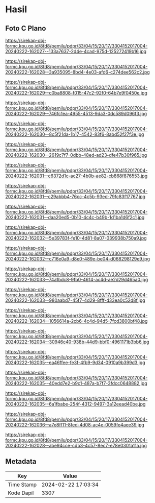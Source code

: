 # Hasil

## Foto C Plano

https://sirekap-obj-formc.kpu.go.id/8fd8/pemilu/pdpr/33/04/15/20/17/3304152017004-20240222-162027--133a7637-2d4e-4cad-975d-125272419b16.jpg

https://sirekap-obj-formc.kpu.go.id/8fd8/pemilu/pdpr/33/04/15/20/17/3304152017004-20240222-162028--3a935095-8bd4-4e03-afd6-c274dee562c2.jpg

https://sirekap-obj-formc.kpu.go.id/8fd8/pemilu/pdpr/33/04/15/20/17/3304152017004-20240222-162029--c0ba8808-f015-47c2-92f0-64b7e9f0450e.jpg

https://sirekap-obj-formc.kpu.go.id/8fd8/pemilu/pdpr/33/04/15/20/17/3304152017004-20240222-162029--746fc1ea-4955-4513-9da3-0dc589d096f3.jpg

https://sirekap-obj-formc.kpu.go.id/8fd8/pemilu/pdpr/33/04/15/20/17/3304152017004-20240222-162030--8c5f21da-1b17-4542-83f6-8abd52f27f3e.jpg

https://sirekap-obj-formc.kpu.go.id/8fd8/pemilu/pdpr/33/04/15/20/17/3304152017004-20240222-162030--2619c7f7-0dbb-48ed-ad23-dfe47b30f965.jpg

https://sirekap-obj-formc.kpu.go.id/8fd8/pemilu/pdpr/33/04/15/20/17/3304152017004-20240222-162031--c6372d1c-ac27-4b0b-ae82-cb868f876553.jpg

https://sirekap-obj-formc.kpu.go.id/8fd8/pemilu/pdpr/33/04/15/20/17/3304152017004-20240222-162031--c29abbb4-76cc-4c5b-93ed-79fc83f17767.jpg

https://sirekap-obj-formc.kpu.go.id/8fd8/pemilu/pdpr/33/04/15/20/17/3304152017004-20240222-162031--daa20ed5-0b10-4c4c-b49b-1d1ba1d6f2c1.jpg

https://sirekap-obj-formc.kpu.go.id/8fd8/pemilu/pdpr/33/04/15/20/17/3304152017004-20240222-162032--5e39783f-fe10-4d81-8a07-039938b750a9.jpg

https://sirekap-obj-formc.kpu.go.id/8fd8/pemilu/pdpr/33/04/15/20/17/3304152017004-20240222-162032--c716e0a9-d8e0-489e-be04-d068298129e9.jpg

https://sirekap-obj-formc.kpu.go.id/8fd8/pemilu/pdpr/33/04/15/20/17/3304152017004-20240222-162033--74a1bdc8-9fb0-4614-ac4d-ae2d29d465a0.jpg

https://sirekap-obj-formc.kpu.go.id/8fd8/pemilu/pdpr/33/04/15/20/17/3304152017004-20240222-162033--980aabd7-45f7-4d29-8fff-d33ea0c52d8f.jpg

https://sirekap-obj-formc.kpu.go.id/8fd8/pemilu/pdpr/33/04/15/20/17/3304152017004-20240222-162034--1056614a-2cb6-4c4d-94d5-7fcd3800bf48.jpg

https://sirekap-obj-formc.kpu.go.id/8fd8/pemilu/pdpr/33/04/15/20/17/3304152017004-20240222-162034--30946c40-938b-44d9-bbf0-4961171b3bb6.jpg

https://sirekap-obj-formc.kpu.go.id/8fd8/pemilu/pdpr/33/04/15/20/17/3304152017004-20240222-162035--ea46ffee-fe3f-4fb9-9d34-0910a9b399d3.jpg

https://sirekap-obj-formc.kpu.go.id/8fd8/pemilu/pdpr/33/04/15/20/17/3304152017004-20240222-162035--40edd7e2-b9c1-487a-b7f7-3fdcc0648882.jpg

https://sirekap-obj-formc.kpu.go.id/8fd8/pemilu/pdpr/33/04/15/20/17/3304152017004-20240222-162035--6a1fbabe-254f-4312-9497-3a12eead40be.jpg

https://sirekap-obj-formc.kpu.go.id/8fd8/pemilu/pdpr/33/04/15/20/17/3304152017004-20240222-162036--a7e8ff11-8fed-4d08-ac4e-0059fe4aee39.jpg

https://sirekap-obj-formc.kpu.go.id/8fd8/pemilu/pdpr/33/04/15/20/17/3304152017004-20240222-162028--abe94cce-cdb3-4c57-8ec7-e78e0301a11a.jpg


## Metadata

| Key        | Value               |
| ---------- | ------------------- |
| Time Stamp | 2024-02-22 17:03:34 |
| Kode Dapil | 3307                |



